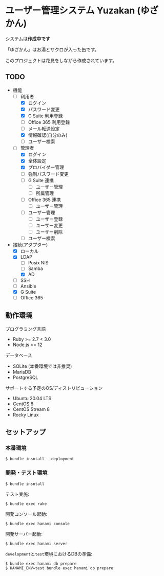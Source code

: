 # ユーザー管理システム Yuzakan (ゆざかん)

システムは**作成中です**

「ゆざかん」はお湯とザクロが入った缶です。

このプロジェクトは花見をしながら作成されています。

## TODO

* 機能
    * [ ] 利用者
        * [x] ログイン
        * [x] パスワード変更
        * [x] G Suite 利用登録
        * [ ] Office 365 利用登録
        * [ ] メール転送設定
        * [x] 情報確認(自分のみ)
        * [ ] ユーザー検索
    * [ ] 管理者
        * [x] ログイン
        * [x] 全体設定
        * [x] プロバイダー管理
        * [ ] 強制パスワード変更
        * [ ] G Suite 連携
            * [ ] ユーザー管理
            * [ ] 所属管理
        * [ ] Office 365 連携
            * [ ] ユーザー管理
        * [ ] ユーザー管理
            * [ ] ユーザー登録
            * [ ] ユーザー変更
            * [ ] ユーザー削除
        * [ ] ユーザー検索
* 接続(アダプター)
    * [x] ローカル
    * [x] LDAP
        * [ ] Posix NIS
        * [ ] Samba
        * [x] AD
    * [ ] SSH
    * [ ] Ansible
    * [x] G Suite
    * [ ] Office 365

## 動作環境

プログラミング言語

* Ruby >= 2.7 < 3.0
* Node.js >= 12

データベース

* SQLite (本番環境では非推奨)
* MariaDB
* PostgreSQL

サポートする予定のOS/ディストリビューション

* Ubuntu 20.04 LTS
* CentOS 8
* CentOS Stream 8
* Rocky Linux

## セットアップ

### 本番環境

```
$ bundle insntall --deployment
```

### 開発・テスト環境

```
$ bundle insntall
```

テスト実施:

```
$ bundle exec rake
```

開発コンソール起動:

```
$ bundle exec hanami console
```

開発サーバー起動:

```
$ bundle exec hanami server
```

`development`と`test`環境におけるDBの準備:

```
$ bundle exec hanami db prepare
$ HANAMI_ENV=test bundle exec hanami db prepare
```
